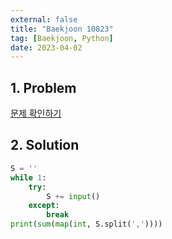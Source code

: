 ```yaml
---
external: false
title: "Baekjoon 10823"
tag: [Baekjoon, Python]
date: 2023-04-02
---
```


## 1. Problem

[문제 확인하기](https://www.acmicpc.net/problem/10823)

## 2. Solution

```python
S = ''
while 1:
    try:
        S += input()
    except:
        break
print(sum(map(int, S.split(','))))
```
